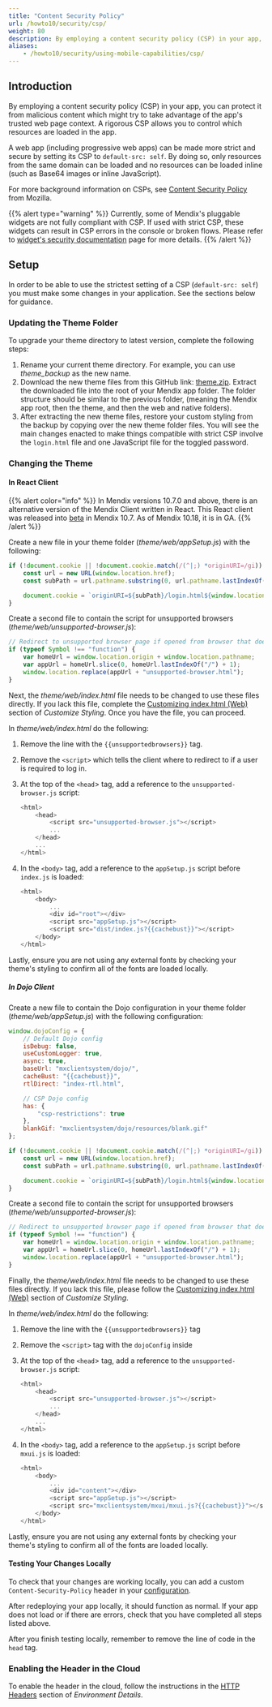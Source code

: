 ```yaml
---
title: "Content Security Policy"
url: /howto10/security/csp/
weight: 80
description: By employing a content security policy (CSP) in your app, you can protect it from malicious content which might try to take advantage of the app's trusted web page context.
aliases:
    - /howto10/security/using-mobile-capabilities/csp/
---
```


## Introduction

By employing a content security policy (CSP) in your app, you can protect it from malicious content which might try to take advantage of the app's trusted web page context. A rigorous CSP allows you to control which resources are loaded in the app.

A web app (including progressive web apps) can be made more strict and secure by setting its CSP to `default-src: self`. By doing so, only resources from the same domain can be loaded and no resources can be loaded inline (such as Base64 images or inline JavaScript).

For more background information on CSPs, see [Content Security Policy](https://developer.mozilla.org/en-US/docs/Web/HTTP/CSP) from Mozilla.

{{% alert type="warning" %}}
Currently, some of Mendix's pluggable widgets are not fully compliant with CSP. If used with strict CSP, these widgets can result in CSP errors in the console or broken flows. Please refer to [widget's security documentation](/appstore/widgets/security/content-security-policy/) page for more details.
{{% /alert %}}

## Setup

In order to be able to use the strictest setting of a CSP (`default-src: self`) you must make some changes in your application. See the sections below for guidance.

### Updating the Theme Folder

To upgrade your theme directory to latest version, complete the following steps:

1. Rename your current theme directory. For example, you can use *theme_backup* as the new name.
1. Download the new theme files from this GitHub link: [theme.zip](https://github.com/mendix/atlas/releases/download/atlasui-theme-files-2024-01-25/atlasui-theme-files.zip). Extract the downloaded file into the root of your Mendix app folder. The folder structure should be similar to the previous folder, (meaning the Mendix app root, then the theme, and then the web and native folders).
1. After extracting the new theme files, restore your custom styling from the backup by copying over the new theme folder files. You will see the main changes enacted to make things compatible with strict CSP involve the `login.html` file and one JavaScript file for the toggled password.

### Changing the Theme

#### In React Client

{{% alert color="info" %}}
In Mendix versions 10.7.0 and above, there is an alternative version of the Mendix Client written in React. This React client was released into [beta](/releasenotes/beta-features/) in Mendix 10.7. As of Mendix 10.18, it is in GA. 
{{% /alert %}}

Create a new file in your theme folder (*theme/web/appSetup.js*) with the following:

```js
if (!document.cookie || !document.cookie.match(/(^|;) *originURI=/gi)) {
    const url = new URL(window.location.href);
    const subPath = url.pathname.substring(0, url.pathname.lastIndexOf("/"));

    document.cookie = `originURI=${subPath}/login.html${window.location.protocol === "https:" ? ";SameSite=None;Secure" : ""}`;
}
```

Create a second file to contain the script for unsupported browsers (*theme/web/unsupported-browser.js*):

```js
// Redirect to unsupported browser page if opened from browser that doesn't support Symbols
if (typeof Symbol !== "function") {
    var homeUrl = window.location.origin + window.location.pathname;
    var appUrl = homeUrl.slice(0, homeUrl.lastIndexOf("/") + 1);
    window.location.replace(appUrl + "unsupported-browser.html");
}
```

Next, the *theme/web/index.html* file needs to be changed to use these files directly. If you lack this file, complete the [Customizing index.html (Web)](/howto10/front-end/customize-styling-new/#custom-web) section of *Customize Styling*. Once you have the file, you can proceed.

In *theme/web/index.html* do the following:

1. Remove the line with the `{{unsupportedbrowsers}}` tag.
1. Remove the `<script>` which tells the client where to redirect to if a user is required to log in.
1. At the top of the `<head`> tag, add a reference to the `unsupported-browser.js` script:

    ```js
    <html>
        <head>
            <script src="unsupported-browser.js"></script>
            ...
        </head>
        ...
    </html>
    ```

1. In the `<body>` tag, add a reference to the `appSetup.js` script before `index.js` is loaded:

    ```js
    <html>
        <body>
            ...
            <div id="root"></div>
            <script src="appSetup.js"></script>
            <script src="dist/index.js?{{cachebust}}"></script>
        </body>
    </html>
    ```

Lastly, ensure you are not using any external fonts by checking your theme's styling to confirm all of the fonts are loaded locally.

##### In Dojo Client

Create a new file to contain the Dojo configuration in your theme folder (*theme/web/appSetup.js*) with the following configuration:

```js
window.dojoConfig = {
    // Default Dojo config
	isDebug: false,
	useCustomLogger: true,
	async: true,
	baseUrl: "mxclientsystem/dojo/",
	cacheBust: "{{cachebust}}",
	rtlDirect: "index-rtl.html",

    // CSP Dojo config
	has: {
        "csp-restrictions": true
    },
	blankGif: "mxclientsystem/dojo/resources/blank.gif"
};

if (!document.cookie || !document.cookie.match(/(^|;) *originURI=/gi)) {
    const url = new URL(window.location.href);
    const subPath = url.pathname.substring(0, url.pathname.lastIndexOf("/"));

    document.cookie = `originURI=${subPath}/login.html${window.location.protocol === "https:" ? ";SameSite=None;Secure" : ""}`;
}
```

Create a second file to contain the script for unsupported browsers (*theme/web/unsupported-browser.js*):

```js
// Redirect to unsupported browser page if opened from browser that doesn't support Symbols
if (typeof Symbol !== "function") {
    var homeUrl = window.location.origin + window.location.pathname;
    var appUrl = homeUrl.slice(0, homeUrl.lastIndexOf("/") + 1);
    window.location.replace(appUrl + "unsupported-browser.html");
}
```

Finally, the *theme/web/index.html* file needs to be changed to use these files directly. If you lack this file, please follow the [Customizing index.html (Web)](/howto10/front-end/customize-styling-new/#custom-web) section of *Customize Styling*.

In *theme/web/index.html* do the following:

1. Remove the line with the `{{unsupportedbrowsers}}` tag
1. Remove the `<script>` tag with the `dojoConfig` inside
1. At the top of the `<head`> tag, add a reference to the `unsupported-browser.js` script:

    ```js
    <html>
        <head>
            <script src="unsupported-browser.js"></script>
            ...
        </head>
        ...
    </html>
    ```

1. In the `<body>` tag, add a reference to the `appSetup.js` script before `mxui.js` is loaded:

    ```js
    <html>
        <body>
            ...
            <div id="content"></div>
            <script src="appSetup.js"></script>
            <script src="mxclientsystem/mxui/mxui.js?{{cachebust}}"></script>
        </body>
    </html>
    ```

Lastly, ensure you are not using any external fonts by checking your theme's styling to confirm all of the fonts are loaded locally.

#### Testing Your Changes Locally

To check that your changes are working locally, you can add a custom `Content-Security-Policy` header in your [configuration](/refguide10/configuration/#headers).

After redeploying your app locally, it should function as normal. If your app does not load or if there are errors, check that you have completed all steps listed above.

After you finish testing locally, remember to remove the line of code in the `head` tag.

### Enabling the Header in the Cloud

To enable the header in the cloud, follow the instructions in the [HTTP Headers](/developerportal/deploy/environments-details/#http-headers) section of *Environment Details*.
